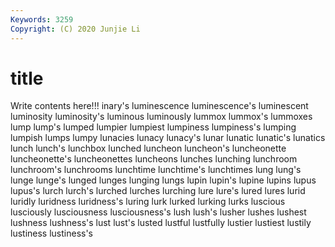```yaml
---
Keywords: 3259
Copyright: (C) 2020 Junjie Li
---
```


# title

Write contents here!!!
inary's 
luminescence 
luminescence's 
luminescent 
luminosity 
luminosity's 
luminous 
luminously 
lummox 
lummox's
lummoxes 
lump 
lump's 
lumped 
lumpier 
lumpiest 
lumpiness 
lumpiness's 
lumping 
lumpish
lumps 
lumpy 
lunacies 
lunacy 
lunacy's 
lunar 
lunatic 
lunatic's 
lunatics 
lunch
lunch's 
lunchbox 
lunched 
luncheon 
luncheon's 
luncheonette 
luncheonette's 
luncheonettes 
luncheons 
lunches
lunching 
lunchroom 
lunchroom's 
lunchrooms 
lunchtime 
lunchtime's 
lunchtimes 
lung 
lung's 
lunge
lunge's 
lunged 
lunges 
lunging 
lungs 
lupin 
lupin's 
lupine 
lupins 
lupus
lupus's 
lurch 
lurch's 
lurched 
lurches 
lurching 
lure 
lure's 
lured 
lures
lurid 
luridly 
luridness 
luridness's 
luring 
lurk 
lurked 
lurking 
lurks 
luscious
lusciously 
lusciousness 
lusciousness's 
lush 
lush's 
lusher 
lushes 
lushest 
lushness 
lushness's
lust 
lust's 
lusted 
lustful 
lustfully 
lustier 
lustiest 
lustily 
lustiness 
lustiness's
